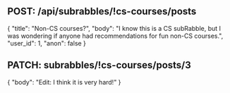 ## POST: /api/subrabbles/!cs-courses/posts

{
    "title": "Non-CS courses?",
    "body": "I know this is a CS subRabble, but I was wondering if anyone had recommendations for fun non-CS courses.",
    "user_id": 1,
    "anon": false
}

## PATCH: subrabbles/!cs-courses/posts/3

{
    "body": "Edit: I think it is very hard!"
}